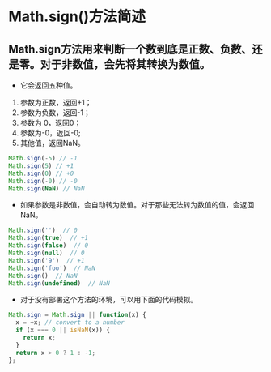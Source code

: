 # Math.sign()方法简述

## Math.sign方法用来判断一个数到底是正数、负数、还是零。对于非数值，会先将其转换为数值。

* 它会返回五种值。

1. 参数为正数，返回+1；
2. 参数为负数，返回-1；
3. 参数为 0，返回0；
4. 参数为-0，返回-0;
5. 其他值，返回NaN。

```js
Math.sign(-5) // -1
Math.sign(5) // +1
Math.sign(0) // +0
Math.sign(-0) // -0
Math.sign(NaN) // NaN
```

* 如果参数是非数值，会自动转为数值。对于那些无法转为数值的值，会返回NaN。

```js
Math.sign('')  // 0
Math.sign(true)  // +1
Math.sign(false)  // 0
Math.sign(null)  // 0
Math.sign('9')  // +1
Math.sign('foo')  // NaN
Math.sign()  // NaN
Math.sign(undefined)  // NaN
```

* 对于没有部署这个方法的环境，可以用下面的代码模拟。

```js
Math.sign = Math.sign || function(x) {
  x = +x; // convert to a number
  if (x === 0 || isNaN(x)) {
    return x;
  }
  return x > 0 ? 1 : -1;
};
```